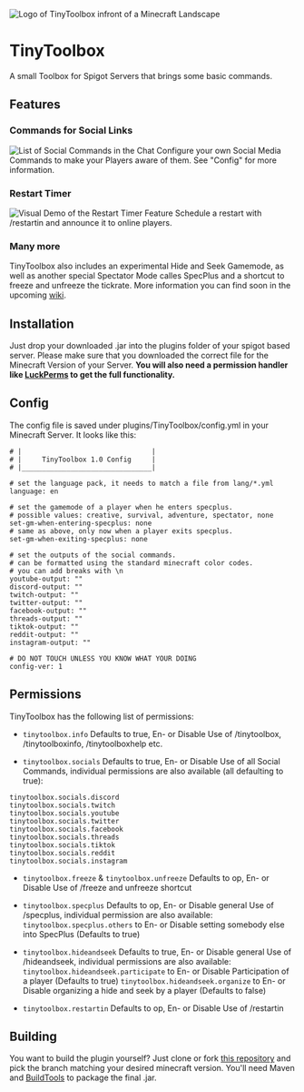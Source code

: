 ![Logo of TinyToolbox infront of a Minecraft Landscape](https://github.com/derjungeinhd/TinyToolbox/assets/125304376/d8cb363d-2057-4f48-b939-1e82f90a0f10)
# TinyToolbox
A small Toolbox for Spigot Servers that brings some basic commands.

## Features

### Commands for Social Links
![List of Social Commands in the Chat](https://github.com/derjungeinhd/TinyToolbox/assets/125304376/532c4042-8a7d-4e53-ab34-a2489b851e39)
Configure your own Social Media Commands to make your Players aware of them. See "Config" for more information.

### Restart Timer
![Visual Demo of the Restart Timer Feature](https://github.com/derjungeinhd/TinyToolbox/assets/125304376/ea4f94c1-764a-4059-9f5a-1d97fd0ab0bf)
Schedule a restart with /restartin and announce it to online players.

### Many more
TinyToolbox also includes an experimental Hide and Seek Gamemode, as well as another special Spectator Mode calles SpecPlus and a shortcut to freeze and unfreeze the tickrate. More information you can find soon in the upcoming [wiki](https://github.com/derjungeinhd/TinyToolbox/wiki).

## Installation
Just drop your downloaded .jar into the plugins folder of your spigot based server. Please make sure that you downloaded the correct file for the Minecraft Version of your Server. **You will also need a permission handler like [LuckPerms](https://luckperms.net/) to get the full functionality.**

## Config
The config file is saved under plugins/TinyToolbox/config.yml in your Minecraft Server. It looks like this:


```
# |                                |
# |     TinyToolbox 1.0 Config     |
# |________________________________|

# set the language pack, it needs to match a file from lang/*.yml
language: en

# set the gamemode of a player when he enters specplus.
# possible values: creative, survival, adventure, spectator, none
set-gm-when-entering-specplus: none
# same as above, only now when a player exits specplus.
set-gm-when-exiting-specplus: none

# set the outputs of the social commands.
# can be formatted using the standard minecraft color codes.
# you can add breaks with \n
youtube-output: ""
discord-output: ""
twitch-output: ""
twitter-output: ""
facebook-output: ""
threads-output: ""
tiktok-output: ""
reddit-output: ""
instagram-output: ""

# DO NOT TOUCH UNLESS YOU KNOW WHAT YOUR DOING
config-ver: 1
```

## Permissions
TinyToolbox has the following list of permissions:

- ```tinytoolbox.info```
Defaults to true, En- or Disable Use of /tinytoolbox, /tinytoolboxinfo, /tinytoolboxhelp etc.

- ```tinytoolbox.socials```
Defaults to true, En- or Disable Use of all Social Commands, individual permissions are also available (all defaulting to true):
```
tinytoolbox.socials.discord
tinytoolbox.socials.twitch
tinytoolbox.socials.youtube
tinytoolbox.socials.twitter
tinytoolbox.socials.facebook
tinytoolbox.socials.threads
tinytoolbox.socials.tiktok
tinytoolbox.socials.reddit
tinytoolbox.socials.instagram
```

- ```tinytoolbox.freeze``` & ```tinytoolbox.unfreeze```
Defaults to op, En- or Disable Use of /freeze and unfreeze shortcut

- ```tinytoolbox.specplus```
Defaults to op, En- or Disable general Use of /specplus, individual permission are also available:
```tinytoolbox.specplus.others``` to En- or Disable setting somebody else into SpecPlus
(Defaults to true)

- ```tinytoolbox.hideandseek```
Defaults to true, En- or Disable general Use of /hideandseek, individual permissions are also available:
```tinytoolbox.hideandseek.participate``` to En- or Disable Participation of a player
(Defaults to true)
```tinytoolbox.hideandseek.organize``` to En- or Disable organizing a hide and seek by a player
(Defaults to false)

- ```tinytoolbox.restartin```
Defaults to op, En- or Disable Use of /restartin

## Building

You want to build the plugin yourself? Just clone or fork [this repository](https://github.com/derjungeinhd/TinyToolbox) and pick the branch matching your desired minecraft version. You'll need Maven and [BuildTools](https://hub.spigotmc.org/jenkins/job/BuildTools/) to package the final .jar.